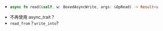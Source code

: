 - ```rust
  async fn read(&self, w: BoxedAsyncWrite, args: &OpRead) -> Result<usize>
  ```
- 不再使用 async_trait？
- `read_from`？`write_into`?